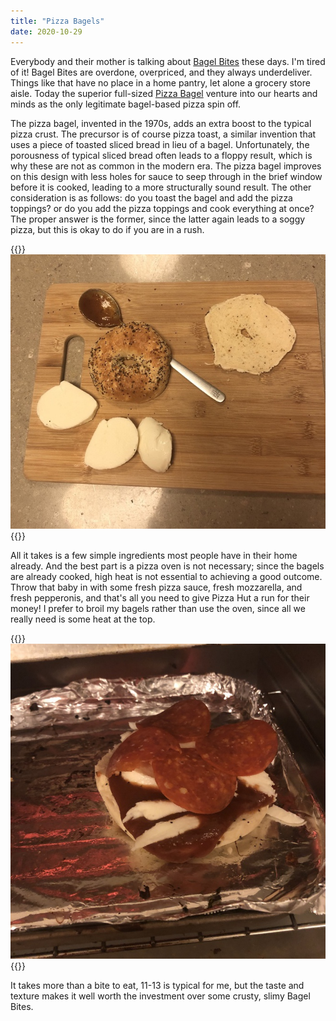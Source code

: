 ```yaml
---
title: "Pizza Bagels"
date: 2020-10-29
---
```


Everybody and their mother is talking about [Bagel Bites](https://en.wikipedia.org/wiki/Bagel_Bites) these days. I'm tired of it! Bagel Bites are overdone, overpriced, and they always underdeliver. Things like that have no place in a home pantry, let alone a grocery store aisle. Today the superior full-sized [Pizza Bagel](https://en.wikipedia.org/wiki/Pizza_bagel) venture into our hearts and minds as the only legitimate bagel-based pizza spin off.

The pizza bagel, invented in the 1970s, adds an extra boost to the typical pizza crust. The precursor is of course pizza toast, a similar invention that uses a piece of toasted sliced bread in lieu of a bagel. Unfortunately, the porousness of typical sliced bread often leads to a floppy result, which is why these are not as common in the modern era. The pizza bagel improves on this design with less holes for sauce to seep through in the brief window before it is cooked, leading to a more structurally sound result. The other consideration is as follows: do you toast the bagel and add the pizza toppings? or do you add the pizza toppings and cook everything at once? The proper answer is the former, since the latter again leads to a soggy pizza, but this is okay to do if you are in a rush.

{{<img>}}![](prep.jpg){{</img>}}

All it takes is a few simple ingredients most people have in their home already. And the best part is a pizza oven is not necessary; since the bagels are already cooked, high heat is not essential to achieving a good outcome. Throw that baby in with some fresh pizza sauce, fresh mozzarella, and fresh pepperonis, and that's all you need to give Pizza Hut a run for their money! I prefer to broil my bagels rather than use the oven, since all we really need is some heat at the top.

{{<img>}}![](assembled.jpg){{</img>}}

It takes more than a bite to eat, 11-13 is typical for me, but the taste and texture makes it well worth the investment over some crusty, slimy Bagel Bites. 